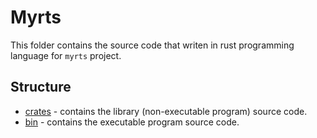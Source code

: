 # Myrts

This folder contains the source code that writen in rust programming language for `myrts` project.

## Structure

- [crates](./crates/) - contains the library (non-executable program) source code.
- [bin](./bin/) - contains the executable program source code.

